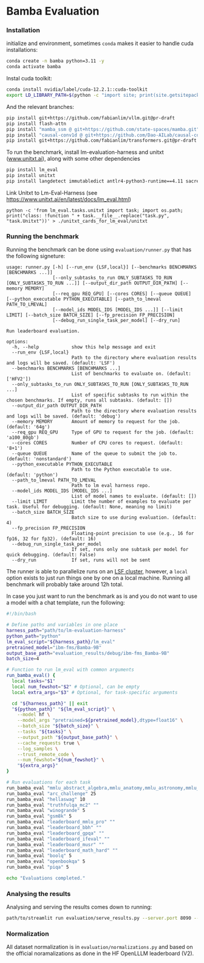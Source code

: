 # Bamba Evaluation

### Installation

initialize and environment, sometimes `conda` makes it easier to handle cuda installations:
```bash
conda create -n bamba python=3.11 -y
conda activate bamba
```

Instal cuda toolkit:
```bash
conda install nvidia/label/cuda-12.2.1::cuda-toolkit
export LD_LIBRARY_PATH=$(python -c "import site; print(site.getsitepackages()[0] + '/nvidia/nvjitlink/lib')"):$LD_LIBRARY_PATH
```

And the relevant branches:
```bash
pip install git+https://github.com/fabianlim/vllm.git@pr-draft
pip install flash-attn
pip install "mamba_ssm @ git+https://github.com/state-spaces/mamba.git"
pip install "causal-conv1d @ git+https://github.com/Dao-AILab/causal-conv1d@v1.4.0"
pip install git+https://github.com/fabianlim/transformers.git@pr-draft
```

To run the benchmark, install lm-evaluation-harness and unitxt (www.unitxt.ai), along with some other dependencies

```bash
pip install lm_eval
pip install unitxt
pip install langdetect immutabledict antlr4-python3-runtime==4.11 sacrebleu streamlit boto3 matplotlib loguru
```

Link Unitxt to Lm-Eval-Harness (see https://www.unitxt.ai/en/latest/docs/lm_eval.html)
``` 
python -c 'from lm_eval.tasks.unitxt import task; import os.path; print("class: !function " + task.__file__.replace("task.py", "task.Unitxt"))' > ./unitxt_cards_for_lm_eval/unitxt
```

### Running the benchmark

Running the benchmark can be done using `evaluation/runner.py` that has the following signeture:

```
usage: runner.py [-h] [--run_env {LSF,local}] [--benchmarks BENCHMARKS [BENCHMARKS ...]]
                 [--only_subtasks_to_run ONLY_SUBTASKS_TO_RUN [ONLY_SUBTASKS_TO_RUN ...]] [--output_dir_path OUTPUT_DIR_PATH] [--memory MEMORY]
                 [--req_gpu REQ_GPU] [--cores CORES] [--queue QUEUE] [--python_executable PYTHON_EXECUTABLE] [--path_to_lmeval PATH_TO_LMEVAL]
                 [--model_ids MODEL_IDS [MODEL_IDS ...]] [--limit LIMIT] [--batch_size BATCH_SIZE] [--fp_precision FP_PRECISION]
                 [--debug_run_single_task_per_model] [--dry_run]

Run leaderboard evaluation.

options:
  -h, --help            show this help message and exit
  --run_env {LSF,local}
                        Path to the directory where evaluation results and logs will be saved. (default: 'LSF')
  --benchmarks BENCHMARKS [BENCHMARKS ...]
                        List of benchmarks to evaluate on. (default: ['HFV2'])
  --only_subtasks_to_run ONLY_SUBTASKS_TO_RUN [ONLY_SUBTASKS_TO_RUN ...]
                        List of specific subtasks to run within the chosen benchmarks. If empty, runs all subtasks. (default: [])
  --output_dir_path OUTPUT_DIR_PATH
                        Path to the directory where evaluation results and logs will be saved. (default: 'debug')
  --memory MEMORY       Amount of memory to request for the job. (default: '64g')
  --req_gpu REQ_GPU     Type of GPU to request for the job. (default: 'a100_80gb')
  --cores CORES         Number of CPU cores to request. (default: '8+1')
  --queue QUEUE         Name of the queue to submit the job to. (default: 'nonstandard')
  --python_executable PYTHON_EXECUTABLE
                        Path to the Python executable to use. (default: 'python')
  --path_to_lmeval PATH_TO_LMEVAL
                        Path to lm eval harness repo.
  --model_ids MODEL_IDS [MODEL_IDS ...]
                        List of model names to evaluate. (default: [])
  --limit LIMIT         Limit the number of examples to evaluate per task. Useful for debugging. (default: None, meaning no limit)
  --batch_size BATCH_SIZE
                        Batch size to use during evaluation. (default: 4)
  --fp_precision FP_PRECISION
                        Floating-point precision to use (e.g., 16 for fp16, 32 for fp32). (default: 16)
  --debug_run_single_task_per_model
                        If set, runs only one subtask per model for quick debugging. (default: False)
  --dry_run             If set, runs will not be sent
```

The runner is able to parallelize runs on an [LSF cluster](https://www.ibm.com/docs/en/spectrum-lsf/10.1.0?topic=wn-whats-new-in-lsf-101-fix-pack-14), however, a `local` option exists to just run things one by one on a local machine. Running all benchmark will probably take around 12h total.

In case you just want to run the benchmark as is and you do not want to use a model with a chat template, run the following:

```bash
#!/bin/bash

# Define paths and variables in one place
harness_path="path/to/lm-evaluation-harness"
python_path="python"
lm_eval_script="${harness_path}/lm_eval"
pretrained_model="ibm-fms/Bamba-9B"
output_base_path="evaluation_results/debug/ibm-fms_Bamba-9B"
batch_size=4

# Function to run lm_eval with common arguments
run_bamba_eval() {
  local tasks="$1"
  local num_fewshot="$2" # Optional, can be empty
  local extra_args="$3" # Optional, for task-specific arguments

  cd "${harness_path}" || exit
  "${python_path}" "${lm_eval_script}" \
    --model hf \
    --model_args "pretrained=${pretrained_model},dtype=float16" \
    --batch_size "${batch_size}" \
    --tasks "${tasks}" \
    --output_path "${output_base_path}" \
    --cache_requests true \
    --log_samples \
    --trust_remote_code \
    --num_fewshot="${num_fewshot}" \
    "${extra_args}"
}

# Run evaluations for each task
run_bamba_eval "mmlu_abstract_algebra,mmlu_anatomy,mmlu_astronomy,mmlu_business_ethics,mmlu_clinical_knowledge,mmlu_college_biology,mmlu_college_chemistry,mmlu_college_computer_science,mmlu_college_mathematics,mmlu_college_medicine,mmlu_college_physics,mmlu_computer_security,mmlu_conceptual_physics,mmlu_econometrics,mmlu_electrical_engineering,mmlu_elementary_mathematics,mmlu_formal_logic,mmlu_global_facts,mmlu_high_school_biology,mmlu_high_school_chemistry,mmlu_high_school_computer_science,mmlu_high_school_european_history,mmlu_high_school_geography,mmlu_high_school_government_and_politics,mmlu_high_school_macroeconomics,mmlu_high_school_mathematics,mmlu_high_school_microeconomics,mmlu_high_school_physics,mmlu_high_school_psychology,mmlu_high_school_statistics,mmlu_high_school_us_history,mmlu_high_school_world_history,mmlu_human_aging,mmlu_human_sexuality,mmlu_international_law,mmlu_jurisprudence,mmlu_logical_fallacies,mmlu_machine_learning,mmlu_management,mmlu_marketing,mmlu_medical_genetics,mmlu_miscellaneous,mmlu_moral_disputes,mmlu_moral_scenarios,mmlu_nutrition,mmlu_philosophy,mmlu_prehistory,mmlu_professional_accounting,mmlu_professional_law,mmlu_professional_medicine,mmlu_professional_psychology,mmlu_public_relations,mmlu_security_studies,mmlu_sociology,mmlu_us_foreign_policy,mmlu_virology,mmlu_world_religions" 5
run_bamba_eval "arc_challenge" 25
run_bamba_eval "hellaswag" 10
run_bamba_eval "truthfulqa_mc2" ""
run_bamba_eval "winogrande" 5
run_bamba_eval "gsm8k" 5
run_bamba_eval "leaderboard_mmlu_pro" ""
run_bamba_eval "leaderboard_bbh" ""
run_bamba_eval "leaderboard_gpqa" ""
run_bamba_eval "leaderboard_ifeval" ""
run_bamba_eval "leaderboard_musr" ""
run_bamba_eval "leaderboard_math_hard" ""
run_bamba_eval "boolq" 5
run_bamba_eval "openbookqa" 5
run_bamba_eval "piqa" 5

echo "Evaluations completed."
```

### Analysing the results

Analysing and serving the results comes down to running:

```bash
path/to/streamlit run evaluation/serve_results.py --server.port 8090 -- --res_dirs path_to_runner_output_1 path_to_runner_output_2
```

### Normalization

All dataset normalization is in `evaluation/normalizations.py` and based on the official noramalizations as done in the HF OpenLLLM leaderboard (V2).